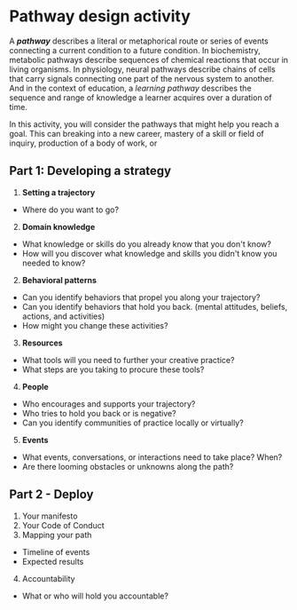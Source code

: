 # Pathway design activity

A **_pathway_** describes a literal or metaphorical route or series of events connecting a current condition to a future condition. In biochemistry, metabolic pathways describe sequences of chemical reactions that occur in living organisms. In physiology, neural pathways describe chains of cells that carry signals connecting one part of the nervous system to another. And in the context of education, a _learning pathway_ describes the sequence and range of knowledge a learner acquires over a duration of time.

In this activity, you will consider the pathways that might help you reach a goal. This can breaking into a new career, mastery of a skill or field of inquiry, production of a body of work, or 

## Part 1: Developing a strategy

1. **Setting a trajectory**
  - Where do you want to go? 
2. **Domain knowledge**
  - What knowledge or skills do you already know that you don't know?
  - How will you discover what knowledge and skills you didn't know you needed to know? 
2. **Behavioral patterns**
  - Can you identify behaviors that propel you along your trajectory?
  - Can you identify behaviors that hold you back. (mental attitudes, beliefs, actions, and activities)
  - How might you change these activities?
3. **Resources**
  - What tools will you need to further your creative practice?
  - What steps are you taking to procure these tools?
4. **People**
  - Who encourages and supports your trajectory?
  - Who tries to hold you back or is negative? 
  - Can you identify communities of practice locally or virtually? 
5. **Events**
  - What events, conversations, or interactions need to take place? When?
  - Are there looming obstacles or unknowns along the path?
  
## Part 2 - Deploy

1. Your manifesto
2. Your Code of Conduct
3. Mapping your path
 - Timeline of events
 - Expected results
4. Accountability
  - What or who will hold you accountable?